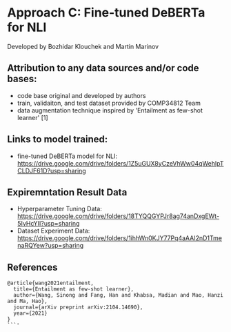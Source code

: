# Approach C: Fine-tuned DeBERTa for NLI

Developed by Bozhidar Klouchek and Martin Marinov

## Attribution to any data sources and/or code bases:
- code base original and developed by authors
- train, validaiton, and test dataset provided by COMP34812 Team
- data augmentation technique inspired by 'Entailment as few-shot learner' [1]

## Links to model trained:
- fine-tuned DeBERTa model for NLI: https://drive.google.com/drive/folders/1Z5uGUX8yCzeVhWw04qWehlpTCLDJF61D?usp=sharing

## Expiremntation Result Data
- Hyperparameter Tuning Data: https://drive.google.com/drive/folders/18TYQQGYPJr8ag74anDxgEWt-5IvHcYII?usp=sharing
- Dataset Experiment Data: https://drive.google.com/drive/folders/1ihhWn0KJY77Pq4aAAI2nD1TmenaRQYew?usp=sharing

## References

```
@article{wang2021entailment,
  title={Entailment as few-shot learner},
  author={Wang, Sinong and Fang, Han and Khabsa, Madian and Mao, Hanzi and Ma, Hao},
  journal={arXiv preprint arXiv:2104.14690},
  year={2021}
}
```'